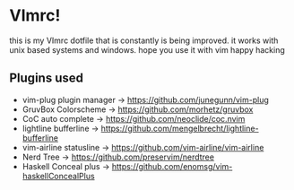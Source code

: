 # VImrc!
this is my VImrc dotfile that is constantly is
being improved. it works with unix based 
systems and windows. hope you use it with vim happy hacking

## Plugins used
* vim-plug plugin manager -> https://github.com/junegunn/vim-plug
* GruvBox Colorscheme     -> https://github.com/morhetz/gruvbox
* CoC auto complete       -> https://github.com/neoclide/coc.nvim
* lightline bufferline    -> https://github.com/mengelbrecht/lightline-bufferline
* vim-airline statusline  -> https://github.com/vim-airline/vim-airline
* Nerd Tree				        -> https://github.com/preservim/nerdtree
* Haskell Conceal plus    -> https://github.com/enomsg/vim-haskellConcealPlus
